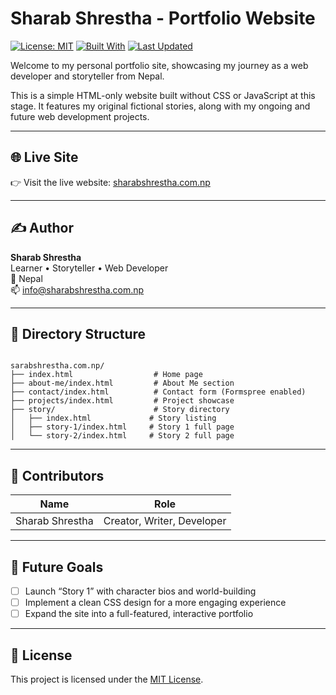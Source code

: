 # Sharab Shrestha - Portfolio Website

[![License: MIT](https://img.shields.io/badge/License-MIT-green.svg)](LICENSE)
[![Built With](https://img.shields.io/badge/Built%20With-HTML5-orange)](#)
[![Last Updated](https://img.shields.io/badge/Last%20Updated-June%202025-blue)](#)

Welcome to my personal portfolio site, showcasing my journey as a web developer and storyteller from Nepal.

This is a simple HTML-only website built without CSS or JavaScript at this stage. It features my original fictional stories, along with my ongoing and future web development projects.

---

## 🌐 Live Site

👉 Visit the live website: [sharabshrestha.com.np](https://sharabshrestha.com.np)

---

## ✍️ Author

**Sharab Shrestha**  
Learner • Storyteller • Web Developer  
📍 Nepal  
📫 [info@sharabshrestha.com.np](mailto:info@sharabshrestha.com.np)

---

## 📁 Directory Structure

```

sarabshrestha.com.np/
├── index.html                  # Home page
├── about-me/index.html         # About Me section
├── contact/index.html          # Contact form (Formspree enabled)
├── projects/index.html         # Project showcase
├── story/                      # Story directory
│   ├── index.html             # Story listing
│   ├── story-1/index.html     # Story 1 full page
│   └── story-2/index.html     # Story 2 full page

```

---

## 🤝 Contributors

| Name             | Role                    |
| ---------------- | ------------------------ |
| Sharab Shrestha  | Creator, Writer, Developer |

---

## 🎯 Future Goals

- [ ] Launch “Story 1” with character bios and world-building
- [ ] Implement a clean CSS design for a more engaging experience
- [ ] Expand the site into a full-featured, interactive portfolio

---

## 📄 License

This project is licensed under the [MIT License](LICENSE).